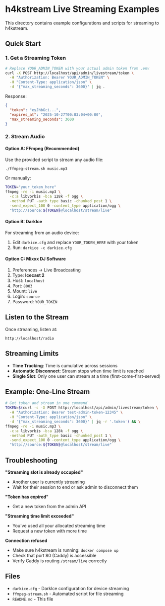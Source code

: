 # h4kstream Live Streaming Examples

This directory contains example configurations and scripts for streaming to h4kstream.

## Quick Start

### 1. Get a Streaming Token

```bash
# Replace YOUR_ADMIN_TOKEN with your actual admin token from .env
curl -X POST http://localhost/api/admin/livestream/token \
  -H "Authorization: Bearer YOUR_ADMIN_TOKEN" \
  -H "Content-Type: application/json" \
  -d '{"max_streaming_seconds": 3600}' | jq .
```

Response:
```json
{
  "token": "eyJhbGci...",
  "expires_at": "2025-10-27T00:03:04+00:00",
  "max_streaming_seconds": 3600
}
```

### 2. Stream Audio

#### Option A: FFmpeg (Recommended)

Use the provided script to stream any audio file:

```bash
./ffmpeg-stream.sh music.mp3
```

Or manually:

```bash
TOKEN="your_token_here"
ffmpeg -re -i music.mp3 \
  -c:a libvorbis -b:a 128k -f ogg \
  -method PUT -auth_type basic -chunked_post 1 \
  -send_expect_100 0 -content_type application/ogg \
  "http://source:${TOKEN}@localhost/stream/live"
```

#### Option B: DarkIce

For streaming from an audio device:

1. Edit `darkice.cfg` and replace `YOUR_TOKEN_HERE` with your token
2. Run: `darkice -c darkice.cfg`

#### Option C: Mixxx DJ Software

1. Preferences → Live Broadcasting
2. Type: **Icecast 2**
3. Host: `localhost`
4. Port: `8003`
5. Mount: `live`
6. Login: `source`
7. Password: `YOUR_TOKEN`

## Listen to the Stream

Once streaming, listen at:
```
http://localhost/radio
```

## Streaming Limits

- **Time Tracking**: Time is cumulative across sessions
- **Automatic Disconnect**: Stream stops when time limit is reached
- **Single Slot**: Only one user can stream at a time (first-come-first-served)

## Example: One-Line Stream

```bash
# Get token and stream in one command
TOKEN=$(curl -s -X POST http://localhost/api/admin/livestream/token \
  -H "Authorization: Bearer test-admin-token-12345" \
  -H "Content-Type: application/json" \
  -d '{"max_streaming_seconds": 3600}' | jq -r '.token') && \
ffmpeg -re -i music.mp3 \
  -c:a libvorbis -b:a 128k -f ogg \
  -method PUT -auth_type basic -chunked_post 1 \
  -send_expect_100 0 -content_type application/ogg \
  "http://source:${TOKEN}@localhost/stream/live"
```

## Troubleshooting

**"Streaming slot is already occupied"**
- Another user is currently streaming
- Wait for their session to end or ask admin to disconnect them

**"Token has expired"**
- Get a new token from the admin API

**"Streaming time limit exceeded"**
- You've used all your allocated streaming time
- Request a new token with more time

**Connection refused**
- Make sure h4kstream is running: `docker compose up`
- Check that port 80 (Caddy) is accessible
- Verify Caddy is routing `/stream/live` correctly

## Files

- `darkice.cfg` - DarkIce configuration for device streaming
- `ffmpeg-stream.sh` - Automated script for file streaming
- `README.md` - This file
